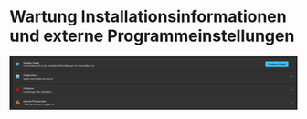 # Wartung Installationsinformationen und externe Programmeinstellungen

![image](/LiftDataManager/Docs/HelpImages/image106.png)  
